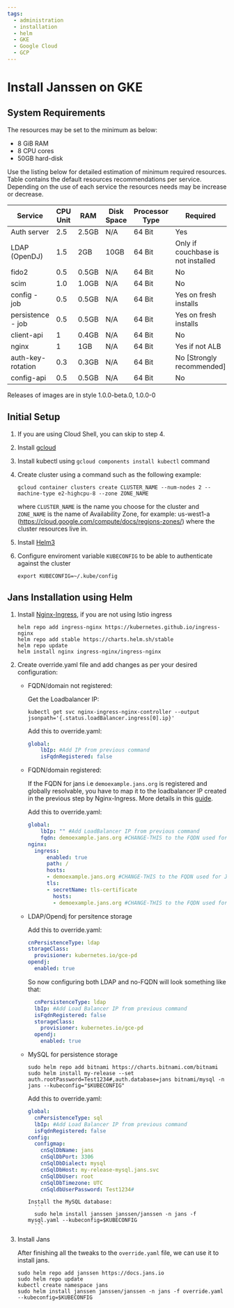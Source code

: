 ```yaml
---
tags:
  - administration
  - installation
  - helm
  - GKE
  - Google Cloud
  - GCP
---
```


# Install Janssen on GKE

## System Requirements

The resources may be set to the minimum as below:

- 8 GiB RAM
- 8 CPU cores
- 50GB hard-disk

Use the listing below for detailed estimation of minimum required resources. Table contains the default resources recommendations per service. Depending on the use of each service the resources needs may be increase or decrease.

| Service           | CPU Unit | RAM   | Disk Space | Processor Type | Required                           |
| ----------------- | -------- | ----- | ---------- | -------------- | ---------------------------------- |
| Auth server       | 2.5      | 2.5GB | N/A        | 64 Bit         | Yes                                |
| LDAP (OpenDJ)     | 1.5      | 2GB   | 10GB       | 64 Bit         | Only if couchbase is not installed |
| fido2             | 0.5      | 0.5GB | N/A        | 64 Bit         | No                                 |
| scim              | 1.0      | 1.0GB | N/A        | 64 Bit         | No                                 |
| config - job      | 0.5      | 0.5GB | N/A        | 64 Bit         | Yes on fresh installs              |
| persistence - job | 0.5      | 0.5GB | N/A        | 64 Bit         | Yes on fresh installs              |
| client-api        | 1        | 0.4GB | N/A        | 64 Bit         | No                                 |
| nginx             | 1        | 1GB   | N/A        | 64 Bit         | Yes if not ALB                     |
| auth-key-rotation | 0.3      | 0.3GB | N/A        | 64 Bit         | No [Strongly recommended]          |
| config-api        | 0.5      | 0.5GB | N/A        | 64 Bit         | No                                 |

Releases of images are in style 1.0.0-beta.0, 1.0.0-0

## Initial Setup

1.  If you are using Cloud Shell, you can skip to step 4.

2.  Install [gcloud](https://cloud.google.com/sdk/docs/quickstarts)
    
3.  Install kubectl using `gcloud components install kubectl` command
    
4.  Create cluster using a command such as the following example:

    ```  
    gcloud container clusters create CLUSTER_NAME --num-nodes 2 --machine-type e2-highcpu-8 --zone ZONE_NAME
    ```
    where `CLUSTER_NAME` is the name you choose for the cluster and `ZONE_NAME` is the name of Availability Zone, for example: us-west1-a (https://cloud.google.com/compute/docs/regions-zones/) where the cluster resources live in.

5.  Install [Helm3](https://helm.sh/docs/intro/install/)    

6.  Configure enviroment variable `KUBECONFIG` to be able to authenticate against the cluster
    ```
    export KUBECONFIG=~/.kube/config 
    ```

## Jans Installation using Helm
1.  Install [Nginx-Ingress](https://github.com/kubernetes/ingress-nginx), if you are not using Istio ingress
    
      ```
      helm repo add ingress-nginx https://kubernetes.github.io/ingress-nginx
      helm repo add stable https://charts.helm.sh/stable
      helm repo update
      helm install nginx ingress-nginx/ingress-nginx
      ```

2.  Create override.yaml file and add changes as per your desired configuration:

    - FQDN/domain not registered:
    
        
        Get the Loadbalancer IP: 
        ```
        kubectl get svc nginx-ingress-nginx-controller --output jsonpath='{.status.loadBalancer.ingress[0].ip}'
        ```

      
        
        Add this to override.yaml:

        ```yaml
        global:
            lbIp: #Add IP from previous command
            isFqdnRegistered: false
        ```

    - FQDN/domain registered:
    
        If the FQDN for jans i.e `demoexample.jans.org` is registered and globally resolvable, you have to map it to the loadbalancer IP created in the previous step by Nginx-Ingress.
        More details in this [guide](https://medium.com/@kungusamuel90/custom-domain-name-mapping-for-k8s-on-gcp-4dc263b2dabe).

        Add this to override.yaml:

        ```yaml
        global:
            lbIp: "" #Add LoadBalancer IP from previous command
            fqdn: demoexample.jans.org #CHANGE-THIS to the FQDN used for Jans
        nginx:
          ingress:
              enabled: true
              path: /
              hosts:
              - demoexample.jans.org #CHANGE-THIS to the FQDN used for Jans
              tls:
              - secretName: tls-certificate
                hosts:
                - demoexample.jans.org #CHANGE-THIS to the FQDN used for Jans
        ```






    -  LDAP/Opendj for persitence storage


          Add this to override.yaml:
          ```yaml
          cnPersistenceType: ldap
          storageClass:
            provisioner: kubernetes.io/gce-pd
          opendj:
            enabled: true
          ```

          So now configuring both LDAP and no-FQDN will look something like that:

          ```yaml
            cnPersistenceType: ldap
            lbIp: #Add Load Balancer IP from previous command
            isFqdnRegistered: false
            storageClass:
              provisioner: kubernetes.io/gce-pd
            opendj:
              enabled: true
          ```







    - MySQL for persistence storage
      ```
      sudo helm repo add bitnami https://charts.bitnami.com/bitnami
      sudo helm install my-release --set auth.rootPassword=Test1234#,auth.database=jans bitnami/mysql -n jans --kubeconfig="$KUBECONFIG"
      ```

        Add this to override.yaml:
      
        ```yaml
        global:
          cnPersistenceType: sql
          lbIp: #Add Load Balancer IP from previous command
          isFqdnRegistered: false
        config:
          configmap:
            cnSqlDbName: jans
            cnSqlDbPort: 3306
            cnSqlDbDialect: mysql
            cnSqlDbHost: my-release-mysql.jans.svc
            cnSqlDbUser: root
            cnSqlDbTimezone: UTC
            cnSqldbUserPassword: Test1234#
        ```

          Install the MySQL database:
            ```
            sudo helm install janssen janssen/janssen -n jans -f mysql.yaml --kubeconfig=$KUBECONFIG
            ```

3.  Install Jans



      After finishing all the tweaks to the `override.yaml` file, we can use it to install jans.

      ```
      sudo helm repo add janssen https://docs.jans.io
      sudo helm repo update
      kubectl create namespace jans
      sudo helm install janssen janssen/janssen -n jans -f override.yaml --kubeconfig=$KUBECONFIG
      ```